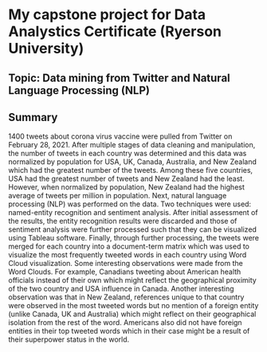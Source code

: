 # My capstone project for Data Analystics Certificate (Ryerson University)
## Topic: Data mining from Twitter and Natural Language Processing (NLP)
## Summary
1400 tweets about corona virus vaccine were pulled from Twitter on February 28, 2021. After multiple stages of data cleaning and manipulation, the number of tweets in each country was determined and this data was normalized by population for USA, UK, Canada, Australia, and New Zealand which had the greatest number of the tweets. Among these five countries, USA had the greatest number of tweets and New Zealand had the least. However, when normalized by population, New Zealand had the highest average of tweets per million in population. Next, natural language processing (NLP) was performed on the data. Two techniques were used: named-entity recognition and sentiment analysis. After initial assessment of the results, the entity recognition results were discarded and those of sentiment analysis were further processed such that they can be visualized using Tableau software. Finally, through further processing, the tweets were merged for each country into a document-term matrix which was used to visualize the most frequently tweeted words in each country using Word Cloud visualization. Some interesting observations were made from the Word Clouds. For example, Canadians tweeting about American health officials instead of their own which might reflect the geographical proximity of the two country and USA influence in Canada. Another interesting observation was that in New Zealand, references unique to that country were observed in the most tweeted words but no mention of a foreign entity (unlike Canada, UK and Australia) which might reflect on their geographical isolation from the rest of the word. Americans also did not have foreign entities in their top tweeted words which in their case might be a result of their superpower status in the world. 

